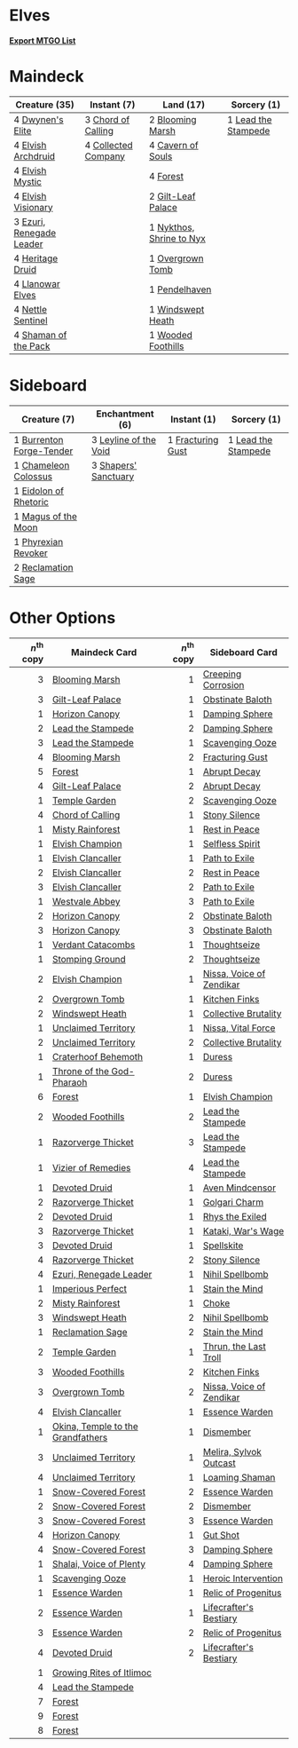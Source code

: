 # Elves

#### [Export MTGO List](../collection/Elves/Elves.txt)
# Maindeck

|                                           Creature (35)                                           |                                         Instant (7)                                          |                                             Land (17)                                             |                                         Sorcery (1)                                          |
|---------------------------------------------------------------------------------------------------|----------------------------------------------------------------------------------------------|---------------------------------------------------------------------------------------------------|----------------------------------------------------------------------------------------------|
|4 [Dwynen's Elite](http://gatherer.wizards.com/Pages/Card/Details.aspx?multiverseid=442739)        |3 [Chord of Calling](http://gatherer.wizards.com/Pages/Card/Details.aspx?multiverseid=89064)  |2 [Blooming Marsh](http://gatherer.wizards.com/Pages/Card/Details.aspx?multiverseid=417816)        |1 [Lead the Stampede](http://gatherer.wizards.com/Pages/Card/Details.aspx?multiverseid=438739)|
|4 [Elvish Archdruid](http://gatherer.wizards.com/Pages/Card/Details.aspx?multiverseid=442741)      |4 [Collected Company](http://gatherer.wizards.com/Pages/Card/Details.aspx?multiverseid=394519)|4 [Cavern of Souls](http://gatherer.wizards.com/Pages/Card/Details.aspx?multiverseid=426057)       |                                                                                              |
|4 [Elvish Mystic](http://gatherer.wizards.com/Pages/Card/Details.aspx?multiverseid=442743)         |                                                                                              |4 [Forest](http://gatherer.wizards.com/Pages/Card/Details.aspx?multiverseid=439605)                |                                                                                              |
|4 [Elvish Visionary](http://gatherer.wizards.com/Pages/Card/Details.aspx?multiverseid=417431)      |                                                                                              |2 [Gilt-Leaf Palace](http://gatherer.wizards.com/Pages/Card/Details.aspx?multiverseid=153455)      |                                                                                              |
|3 [Ezuri, Renegade Leader](http://gatherer.wizards.com/Pages/Card/Details.aspx?multiverseid=442737)|                                                                                              |1 [Nykthos, Shrine to Nyx](http://gatherer.wizards.com/Pages/Card/Details.aspx?multiverseid=373713)|                                                                                              |
|4 [Heritage Druid](http://gatherer.wizards.com/Pages/Card/Details.aspx?multiverseid=413713)        |                                                                                              |1 [Overgrown Tomb](http://gatherer.wizards.com/Pages/Card/Details.aspx?multiverseid=405103)        |                                                                                              |
|4 [Llanowar Elves](http://gatherer.wizards.com/Pages/Card/Details.aspx?multiverseid=413717)        |                                                                                              |1 [Pendelhaven](http://gatherer.wizards.com/Pages/Card/Details.aspx?multiverseid=442233)           |                                                                                              |
|4 [Nettle Sentinel](http://gatherer.wizards.com/Pages/Card/Details.aspx?multiverseid=442171)       |                                                                                              |1 [Windswept Heath](http://gatherer.wizards.com/Pages/Card/Details.aspx?multiverseid=405115)       |                                                                                              |
|4 [Shaman of the Pack](http://gatherer.wizards.com/Pages/Card/Details.aspx?multiverseid=413747)    |                                                                                              |1 [Wooded Foothills](http://gatherer.wizards.com/Pages/Card/Details.aspx?multiverseid=405116)      |                                                                                              |


# Sideboard

|                                           Creature (7)                                            |                                        Enchantment (6)                                         |                                        Instant (1)                                         |                                         Sorcery (1)                                          |
|---------------------------------------------------------------------------------------------------|------------------------------------------------------------------------------------------------|--------------------------------------------------------------------------------------------|----------------------------------------------------------------------------------------------|
|1 [Burrenton Forge-Tender](http://gatherer.wizards.com/Pages/Card/Details.aspx?multiverseid=438580)|3 [Leyline of the Void](http://gatherer.wizards.com/Pages/Card/Details.aspx?multiverseid=205013)|1 [Fracturing Gust](http://gatherer.wizards.com/Pages/Card/Details.aspx?multiverseid=386290)|1 [Lead the Stampede](http://gatherer.wizards.com/Pages/Card/Details.aspx?multiverseid=438739)|
|1 [Chameleon Colossus](http://gatherer.wizards.com/Pages/Card/Details.aspx?multiverseid=373321)    |3 [Shapers' Sanctuary](http://gatherer.wizards.com/Pages/Card/Details.aspx?multiverseid=435362) |                                                                                            |                                                                                              |
|1 [Eidolon of Rhetoric](http://gatherer.wizards.com/Pages/Card/Details.aspx?multiverseid=380409)   |                                                                                                |                                                                                            |                                                                                              |
|1 [Magus of the Moon](http://gatherer.wizards.com/Pages/Card/Details.aspx?multiverseid=438704)     |                                                                                                |                                                                                            |                                                                                              |
|1 [Phyrexian Revoker](http://gatherer.wizards.com/Pages/Card/Details.aspx?multiverseid=220589)     |                                                                                                |                                                                                            |                                                                                              |
|2 [Reclamation Sage](http://gatherer.wizards.com/Pages/Card/Details.aspx?multiverseid=430359)      |                                                                                                |                                                                                            |                                                                                              |


# Other Options

|*n*<sup>th</sup> copy|                                               Maindeck Card                                               |*n*<sup>th</sup> copy|                                          Sideboard Card                                           |
|--------------------:|-----------------------------------------------------------------------------------------------------------|--------------------:|---------------------------------------------------------------------------------------------------|
|                    3|[Blooming Marsh](http://gatherer.wizards.com/Pages/Card/Details.aspx?multiverseid=417816)                  |                    1|[Creeping Corrosion](http://gatherer.wizards.com/Pages/Card/Details.aspx?multiverseid=214029)      |
|                    3|[Gilt-Leaf Palace](http://gatherer.wizards.com/Pages/Card/Details.aspx?multiverseid=153455)                |                    1|[Obstinate Baloth](http://gatherer.wizards.com/Pages/Card/Details.aspx?multiverseid=438745)        |
|                    1|[Horizon Canopy](http://gatherer.wizards.com/Pages/Card/Details.aspx?multiverseid=438806)                  |                    1|[Damping Sphere](http://gatherer.wizards.com/Pages/Card/Details.aspx?multiverseid=443101)          |
|                    2|[Lead the Stampede](http://gatherer.wizards.com/Pages/Card/Details.aspx?multiverseid=438739)               |                    2|[Damping Sphere](http://gatherer.wizards.com/Pages/Card/Details.aspx?multiverseid=443101)          |
|                    3|[Lead the Stampede](http://gatherer.wizards.com/Pages/Card/Details.aspx?multiverseid=438739)               |                    1|[Scavenging Ooze](http://gatherer.wizards.com/Pages/Card/Details.aspx?multiverseid=425959)         |
|                    4|[Blooming Marsh](http://gatherer.wizards.com/Pages/Card/Details.aspx?multiverseid=417816)                  |                    2|[Fracturing Gust](http://gatherer.wizards.com/Pages/Card/Details.aspx?multiverseid=386290)         |
|                    5|[Forest](http://gatherer.wizards.com/Pages/Card/Details.aspx?multiverseid=439605)                          |                    1|[Abrupt Decay](http://gatherer.wizards.com/Pages/Card/Details.aspx?multiverseid=425971)            |
|                    4|[Gilt-Leaf Palace](http://gatherer.wizards.com/Pages/Card/Details.aspx?multiverseid=153455)                |                    2|[Abrupt Decay](http://gatherer.wizards.com/Pages/Card/Details.aspx?multiverseid=425971)            |
|                    1|[Temple Garden](http://gatherer.wizards.com/Pages/Card/Details.aspx?multiverseid=405112)                   |                    2|[Scavenging Ooze](http://gatherer.wizards.com/Pages/Card/Details.aspx?multiverseid=425959)         |
|                    4|[Chord of Calling](http://gatherer.wizards.com/Pages/Card/Details.aspx?multiverseid=89064)                 |                    1|[Stony Silence](http://gatherer.wizards.com/Pages/Card/Details.aspx?multiverseid=425850)           |
|                    1|[Misty Rainforest](http://gatherer.wizards.com/Pages/Card/Details.aspx?multiverseid=426065)                |                    1|[Rest in Peace](http://gatherer.wizards.com/Pages/Card/Details.aspx?multiverseid=442021)           |
|                    1|[Elvish Champion](http://gatherer.wizards.com/Pages/Card/Details.aspx?multiverseid=26445)                  |                    1|[Selfless Spirit](http://gatherer.wizards.com/Pages/Card/Details.aspx?multiverseid=414332)         |
|                    1|[Elvish Clancaller](http://gatherer.wizards.com/Pages/Card/Details.aspx?multiverseid=447315)               |                    1|[Path to Exile](http://gatherer.wizards.com/Pages/Card/Details.aspx?multiverseid=370408)           |
|                    2|[Elvish Clancaller](http://gatherer.wizards.com/Pages/Card/Details.aspx?multiverseid=447315)               |                    2|[Rest in Peace](http://gatherer.wizards.com/Pages/Card/Details.aspx?multiverseid=442021)           |
|                    3|[Elvish Clancaller](http://gatherer.wizards.com/Pages/Card/Details.aspx?multiverseid=447315)               |                    2|[Path to Exile](http://gatherer.wizards.com/Pages/Card/Details.aspx?multiverseid=370408)           |
|                    1|[Westvale Abbey](http://gatherer.wizards.com/Pages/Card/Details.aspx?multiverseid=410049)                  |                    3|[Path to Exile](http://gatherer.wizards.com/Pages/Card/Details.aspx?multiverseid=370408)           |
|                    2|[Horizon Canopy](http://gatherer.wizards.com/Pages/Card/Details.aspx?multiverseid=438806)                  |                    2|[Obstinate Baloth](http://gatherer.wizards.com/Pages/Card/Details.aspx?multiverseid=438745)        |
|                    3|[Horizon Canopy](http://gatherer.wizards.com/Pages/Card/Details.aspx?multiverseid=438806)                  |                    3|[Obstinate Baloth](http://gatherer.wizards.com/Pages/Card/Details.aspx?multiverseid=438745)        |
|                    1|[Verdant Catacombs](http://gatherer.wizards.com/Pages/Card/Details.aspx?multiverseid=426074)               |                    1|[Thoughtseize](http://gatherer.wizards.com/Pages/Card/Details.aspx?multiverseid=438676)            |
|                    1|[Stomping Ground](http://gatherer.wizards.com/Pages/Card/Details.aspx?multiverseid=405110)                 |                    2|[Thoughtseize](http://gatherer.wizards.com/Pages/Card/Details.aspx?multiverseid=438676)            |
|                    2|[Elvish Champion](http://gatherer.wizards.com/Pages/Card/Details.aspx?multiverseid=26445)                  |                    1|[Nissa, Voice of Zendikar](http://gatherer.wizards.com/Pages/Card/Details.aspx?multiverseid=417424)|
|                    2|[Overgrown Tomb](http://gatherer.wizards.com/Pages/Card/Details.aspx?multiverseid=405103)                  |                    1|[Kitchen Finks](http://gatherer.wizards.com/Pages/Card/Details.aspx?multiverseid=370458)           |
|                    2|[Windswept Heath](http://gatherer.wizards.com/Pages/Card/Details.aspx?multiverseid=405115)                 |                    1|[Collective Brutality](http://gatherer.wizards.com/Pages/Card/Details.aspx?multiverseid=414380)    |
|                    1|[Unclaimed Territory](http://gatherer.wizards.com/Pages/Card/Details.aspx?multiverseid=435419)             |                    1|[Nissa, Vital Force](http://gatherer.wizards.com/Pages/Card/Details.aspx?multiverseid=417736)      |
|                    2|[Unclaimed Territory](http://gatherer.wizards.com/Pages/Card/Details.aspx?multiverseid=435419)             |                    2|[Collective Brutality](http://gatherer.wizards.com/Pages/Card/Details.aspx?multiverseid=414380)    |
|                    1|[Craterhoof Behemoth](http://gatherer.wizards.com/Pages/Card/Details.aspx?multiverseid=425947)             |                    1|[Duress](http://gatherer.wizards.com/Pages/Card/Details.aspx?multiverseid=270465)                  |
|                    1|[Throne of the God-Pharaoh](http://gatherer.wizards.com/Pages/Card/Details.aspx?multiverseid=426939)       |                    2|[Duress](http://gatherer.wizards.com/Pages/Card/Details.aspx?multiverseid=270465)                  |
|                    6|[Forest](http://gatherer.wizards.com/Pages/Card/Details.aspx?multiverseid=439605)                          |                    1|[Elvish Champion](http://gatherer.wizards.com/Pages/Card/Details.aspx?multiverseid=26445)          |
|                    2|[Wooded Foothills](http://gatherer.wizards.com/Pages/Card/Details.aspx?multiverseid=405116)                |                    2|[Lead the Stampede](http://gatherer.wizards.com/Pages/Card/Details.aspx?multiverseid=438739)       |
|                    1|[Razorverge Thicket](http://gatherer.wizards.com/Pages/Card/Details.aspx?multiverseid=209407)              |                    3|[Lead the Stampede](http://gatherer.wizards.com/Pages/Card/Details.aspx?multiverseid=438739)       |
|                    1|[Vizier of Remedies](http://gatherer.wizards.com/Pages/Card/Details.aspx?multiverseid=426740)              |                    4|[Lead the Stampede](http://gatherer.wizards.com/Pages/Card/Details.aspx?multiverseid=438739)       |
|                    1|[Devoted Druid](http://gatherer.wizards.com/Pages/Card/Details.aspx?multiverseid=135500)                   |                    1|[Aven Mindcensor](http://gatherer.wizards.com/Pages/Card/Details.aspx?multiverseid=429861)         |
|                    2|[Razorverge Thicket](http://gatherer.wizards.com/Pages/Card/Details.aspx?multiverseid=209407)              |                    1|[Golgari Charm](http://gatherer.wizards.com/Pages/Card/Details.aspx?multiverseid=430396)           |
|                    2|[Devoted Druid](http://gatherer.wizards.com/Pages/Card/Details.aspx?multiverseid=135500)                   |                    1|[Rhys the Exiled](http://gatherer.wizards.com/Pages/Card/Details.aspx?multiverseid=152643)         |
|                    3|[Razorverge Thicket](http://gatherer.wizards.com/Pages/Card/Details.aspx?multiverseid=209407)              |                    1|[Kataki, War's Wage](http://gatherer.wizards.com/Pages/Card/Details.aspx?multiverseid=370414)      |
|                    3|[Devoted Druid](http://gatherer.wizards.com/Pages/Card/Details.aspx?multiverseid=135500)                   |                    1|[Spellskite](http://gatherer.wizards.com/Pages/Card/Details.aspx?multiverseid=397743)              |
|                    4|[Razorverge Thicket](http://gatherer.wizards.com/Pages/Card/Details.aspx?multiverseid=209407)              |                    2|[Stony Silence](http://gatherer.wizards.com/Pages/Card/Details.aspx?multiverseid=425850)           |
|                    4|[Ezuri, Renegade Leader](http://gatherer.wizards.com/Pages/Card/Details.aspx?multiverseid=442737)          |                    1|[Nihil Spellbomb](http://gatherer.wizards.com/Pages/Card/Details.aspx?multiverseid=442215)         |
|                    1|[Imperious Perfect](http://gatherer.wizards.com/Pages/Card/Details.aspx?multiverseid=413715)               |                    1|[Stain the Mind](http://gatherer.wizards.com/Pages/Card/Details.aspx?multiverseid=383402)          |
|                    2|[Misty Rainforest](http://gatherer.wizards.com/Pages/Card/Details.aspx?multiverseid=426065)                |                    1|[Choke](http://gatherer.wizards.com/Pages/Card/Details.aspx?multiverseid=430685)                   |
|                    3|[Windswept Heath](http://gatherer.wizards.com/Pages/Card/Details.aspx?multiverseid=405115)                 |                    2|[Nihil Spellbomb](http://gatherer.wizards.com/Pages/Card/Details.aspx?multiverseid=442215)         |
|                    1|[Reclamation Sage](http://gatherer.wizards.com/Pages/Card/Details.aspx?multiverseid=430359)                |                    2|[Stain the Mind](http://gatherer.wizards.com/Pages/Card/Details.aspx?multiverseid=383402)          |
|                    2|[Temple Garden](http://gatherer.wizards.com/Pages/Card/Details.aspx?multiverseid=405112)                   |                    1|[Thrun, the Last Troll](http://gatherer.wizards.com/Pages/Card/Details.aspx?multiverseid=214050)   |
|                    3|[Wooded Foothills](http://gatherer.wizards.com/Pages/Card/Details.aspx?multiverseid=405116)                |                    2|[Kitchen Finks](http://gatherer.wizards.com/Pages/Card/Details.aspx?multiverseid=370458)           |
|                    3|[Overgrown Tomb](http://gatherer.wizards.com/Pages/Card/Details.aspx?multiverseid=405103)                  |                    2|[Nissa, Voice of Zendikar](http://gatherer.wizards.com/Pages/Card/Details.aspx?multiverseid=417424)|
|                    4|[Elvish Clancaller](http://gatherer.wizards.com/Pages/Card/Details.aspx?multiverseid=447315)               |                    1|[Essence Warden](http://gatherer.wizards.com/Pages/Card/Details.aspx?multiverseid=249374)          |
|                    1|[Okina, Temple to the Grandfathers](http://gatherer.wizards.com/Pages/Card/Details.aspx?multiverseid=80251)|                    1|[Dismember](http://gatherer.wizards.com/Pages/Card/Details.aspx?multiverseid=397830)               |
|                    3|[Unclaimed Territory](http://gatherer.wizards.com/Pages/Card/Details.aspx?multiverseid=435419)             |                    1|[Melira, Sylvok Outcast](http://gatherer.wizards.com/Pages/Card/Details.aspx?multiverseid=194274)  |
|                    4|[Unclaimed Territory](http://gatherer.wizards.com/Pages/Card/Details.aspx?multiverseid=435419)             |                    1|[Loaming Shaman](http://gatherer.wizards.com/Pages/Card/Details.aspx?multiverseid=405286)          |
|                    1|[Snow-Covered Forest](http://gatherer.wizards.com/Pages/Card/Details.aspx?multiverseid=184812)             |                    2|[Essence Warden](http://gatherer.wizards.com/Pages/Card/Details.aspx?multiverseid=249374)          |
|                    2|[Snow-Covered Forest](http://gatherer.wizards.com/Pages/Card/Details.aspx?multiverseid=184812)             |                    2|[Dismember](http://gatherer.wizards.com/Pages/Card/Details.aspx?multiverseid=397830)               |
|                    3|[Snow-Covered Forest](http://gatherer.wizards.com/Pages/Card/Details.aspx?multiverseid=184812)             |                    3|[Essence Warden](http://gatherer.wizards.com/Pages/Card/Details.aspx?multiverseid=249374)          |
|                    4|[Horizon Canopy](http://gatherer.wizards.com/Pages/Card/Details.aspx?multiverseid=438806)                  |                    1|[Gut Shot](http://gatherer.wizards.com/Pages/Card/Details.aspx?multiverseid=397673)                |
|                    4|[Snow-Covered Forest](http://gatherer.wizards.com/Pages/Card/Details.aspx?multiverseid=184812)             |                    3|[Damping Sphere](http://gatherer.wizards.com/Pages/Card/Details.aspx?multiverseid=443101)          |
|                    1|[Shalai, Voice of Plenty](http://gatherer.wizards.com/Pages/Card/Details.aspx?multiverseid=442923)         |                    4|[Damping Sphere](http://gatherer.wizards.com/Pages/Card/Details.aspx?multiverseid=443101)          |
|                    1|[Scavenging Ooze](http://gatherer.wizards.com/Pages/Card/Details.aspx?multiverseid=425959)                 |                    1|[Heroic Intervention](http://gatherer.wizards.com/Pages/Card/Details.aspx?multiverseid=423776)     |
|                    1|[Essence Warden](http://gatherer.wizards.com/Pages/Card/Details.aspx?multiverseid=249374)                  |                    1|[Relic of Progenitus](http://gatherer.wizards.com/Pages/Card/Details.aspx?multiverseid=205326)     |
|                    2|[Essence Warden](http://gatherer.wizards.com/Pages/Card/Details.aspx?multiverseid=249374)                  |                    1|[Lifecrafter's Bestiary](http://gatherer.wizards.com/Pages/Card/Details.aspx?multiverseid=423829)  |
|                    3|[Essence Warden](http://gatherer.wizards.com/Pages/Card/Details.aspx?multiverseid=249374)                  |                    2|[Relic of Progenitus](http://gatherer.wizards.com/Pages/Card/Details.aspx?multiverseid=205326)     |
|                    4|[Devoted Druid](http://gatherer.wizards.com/Pages/Card/Details.aspx?multiverseid=135500)                   |                    2|[Lifecrafter's Bestiary](http://gatherer.wizards.com/Pages/Card/Details.aspx?multiverseid=423829)  |
|                    1|[Growing Rites of Itlimoc](http://gatherer.wizards.com/Pages/Card/Details.aspx?multiverseid=435346)        |                     |                                                                                                   |
|                    4|[Lead the Stampede](http://gatherer.wizards.com/Pages/Card/Details.aspx?multiverseid=438739)               |                     |                                                                                                   |
|                    7|[Forest](http://gatherer.wizards.com/Pages/Card/Details.aspx?multiverseid=439605)                          |                     |                                                                                                   |
|                    9|[Forest](http://gatherer.wizards.com/Pages/Card/Details.aspx?multiverseid=439605)                          |                     |                                                                                                   |
|                    8|[Forest](http://gatherer.wizards.com/Pages/Card/Details.aspx?multiverseid=439605)                          |                     |                                                                                                   |

